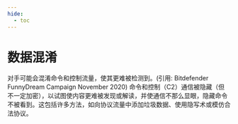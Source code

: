 ```yaml
---
hide:
  - toc
---
```


# 数据混淆

对手可能会混淆命令和控制流量，使其更难被检测到。(引用: Bitdefender FunnyDream Campaign November 2020) 命令和控制（C2）通信被隐藏（但不一定加密），以试图使内容更难被发现或解读，并使通信不那么显眼，隐藏命令不被看到。这包括许多方法，如向协议流量中添加垃圾数据、使用隐写术或模仿合法协议。
